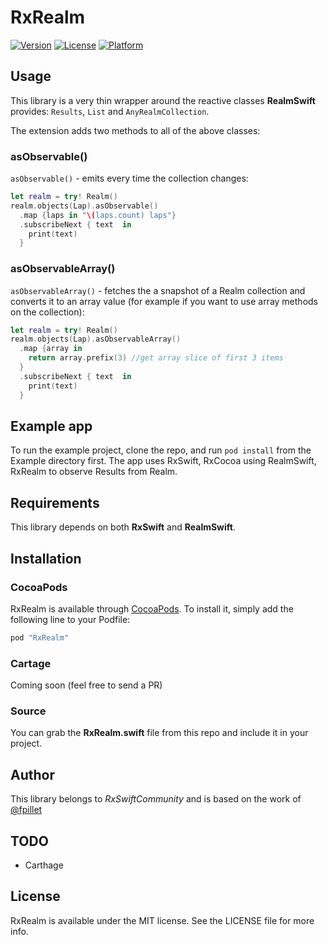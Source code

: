 # RxRealm

[![Version](https://img.shields.io/cocoapods/v/RxRealm.svg?style=flat)](http://cocoapods.org/pods/RxRealm)
[![License](https://img.shields.io/cocoapods/l/RxRealm.svg?style=flat)](http://cocoapods.org/pods/RxRealm)
[![Platform](https://img.shields.io/cocoapods/p/RxRealm.svg?style=flat)](http://cocoapods.org/pods/RxRealm)

## Usage

This library is a very thin wrapper around the reactive classes __RealmSwift__ provides: `Results`, `List` and `AnyRealmCollection`. 

The extension adds two  methods to all of the above classes:

### asObservable()
`asObservable()` - emits every time the collection changes:

```swift
let realm = try! Realm()
realm.objects(Lap).asObservable()
  .map {laps in "\(laps.count) laps"}
  .subscribeNext { text  in
    print(text)
  }
```

### asObservableArray()
`asObservableArray()` - fetches the a snapshot of a Realm collection and converts it to an array value (for example if you want to use array methods on the collection):

```swift
let realm = try! Realm()
realm.objects(Lap).asObservableArray()
  .map {array in
    return array.prefix(3) //get array slice of first 3 items
  }
  .subscribeNext { text  in
    print(text)
  }
```


## Example app

To run the example project, clone the repo, and run `pod install` from the Example directory first. The app uses RxSwift, RxCocoa using RealmSwift, RxRealm to observe Results from Realm.

## Requirements

This library depends on both __RxSwift__ and __RealmSwift__.

## Installation

### CocoaPods
RxRealm is available through [CocoaPods](http://cocoapods.org). To install it, simply add the following line to your Podfile:

```ruby
pod "RxRealm"
```

### Cartage

Coming soon (feel free to send a PR)

### Source

You can grab the __RxRealm.swift__ file from this repo and include it in your project.

## Author

This library belongs to _RxSwiftCommunity_ and is based on the work of [@fpillet](https://github.com/fpillet)

## TODO

* Carthage

## License

RxRealm is available under the MIT license. See the LICENSE file for more info.
